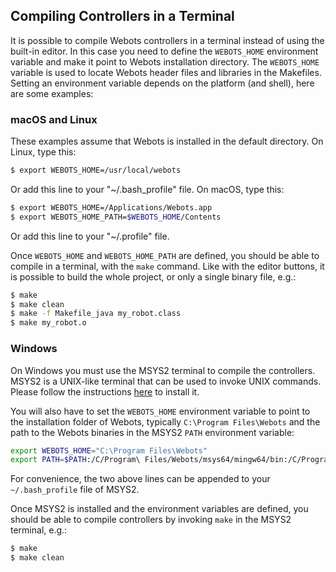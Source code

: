 ## Compiling Controllers in a Terminal

It is possible to compile Webots controllers in a terminal instead of using the built-in editor.
In this case you need to define the `WEBOTS_HOME` environment variable and make it point to Webots installation directory.
The `WEBOTS_HOME` variable is used to locate Webots header files and libraries in the Makefiles.
Setting an environment variable depends on the platform (and shell), here are some examples:

### macOS and Linux

These examples assume that Webots is installed in the default directory.
On Linux, type this:

```sh
$ export WEBOTS_HOME=/usr/local/webots
```

Or add this line to your "~/.bash\_profile" file.
On macOS, type this:

```sh
$ export WEBOTS_HOME=/Applications/Webots.app
$ export WEBOTS_HOME_PATH=$WEBOTS_HOME/Contents
```

Or add this line to your "~/.profile" file.

Once `WEBOTS_HOME` and `WEBOTS_HOME_PATH` are defined, you should be able to compile in a terminal, with the `make` command.
Like with the editor buttons, it is possible to build the whole project, or only a single binary file, e.g.:

```sh
$ make
$ make clean
$ make -f Makefile_java my_robot.class
$ make my_robot.o
```

### Windows

On Windows you must use the MSYS2 terminal to compile the controllers.
MSYS2 is a UNIX-like terminal that can be used to invoke UNIX commands.
Please follow the instructions [here](https://github.com/cyberbotics/webots/wiki/Windows-installation#msys2-development-environment-and-git) to install it.

You will also have to set the `WEBOTS_HOME` environment variable to point to the installation folder of Webots, typically `C:\Program Files\Webots` and the path to the Webots binaries in the MSYS2 `PATH` environment variable:

```bash
export WEBOTS_HOME="C:\Program Files\Webots"
export PATH=$PATH:/C/Program\ Files/Webots/msys64/mingw64/bin:/C/Program\ Files/Webots/msys64/mingw64/bin
```

For convenience, the two above lines can be appended to your `~/.bash_profile` file of MSYS2.

Once MSYS2 is installed and the environment variables are defined, you should be able to compile controllers by invoking `make` in the MSYS2 terminal, e.g.:

```sh
$ make
$ make clean
```
